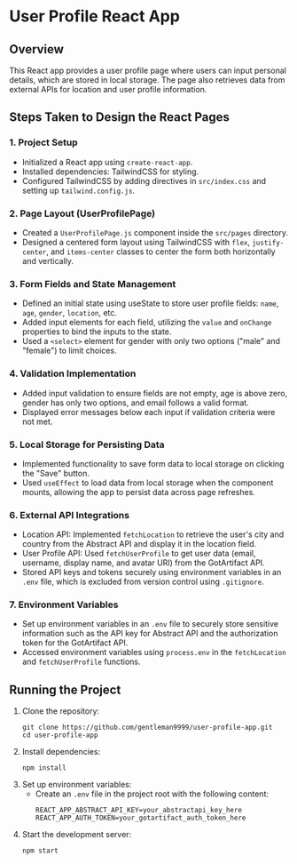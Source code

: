 # User Profile React App

## Overview

This React app provides a user profile page where users can input personal details, which are stored in local storage. The page also retrieves data from external APIs for location and user profile information.

## Steps Taken to Design the React Pages

### 1. Project Setup

- Initialized a React app using `create-react-app`.
- Installed dependencies: TailwindCSS for styling.
- Configured TailwindCSS by adding directives in `src/index.css` and setting up `tailwind.config.js`.

### 2. Page Layout (UserProfilePage)

- Created a `UserProfilePage.js` component inside the `src/pages` directory.
- Designed a centered form layout using TailwindCSS with `flex`, `justify-center`, and `items-center` classes to center the form both horizontally and vertically.

### 3. Form Fields and State Management
- Defined an initial state using useState to store user profile fields: `name`, `age`, `gender`, `location`, etc.
- Added input elements for each field, utilizing the `value` and `onChange` properties to bind the inputs to the state.
- Used a `<select>` element for gender with only two options ("male" and "female") to limit choices.

### 4. Validation Implementation
- Added input validation to ensure fields are not empty, age is above zero, gender has only two options, and email follows a valid format.
- Displayed error messages below each input if validation criteria were not met.

### 5. Local Storage for Persisting Data
- Implemented functionality to save form data to local storage on clicking the "Save" button.
- Used `useEffect` to load data from local storage when the component mounts, allowing the app to persist data across page refreshes.

### 6. External API Integrations

- Location API: Implemented `fetchLocation` to retrieve the user's city and country from the Abstract API and display it in the location field.
- User Profile API: Used `fetchUserProfile` to get user data (email, username, display name, and avatar URI) from the GotArtifact API.
- Stored API keys and tokens securely using environment variables in an `.env` file, which is excluded from version control using `.gitignore`.

### 7. Environment Variables
- Set up environment variables in an `.env` file to securely store sensitive information such as the API key for Abstract API and the authorization token for the GotArtifact API.
- Accessed environment variables using `process.env` in the `fetchLocation` and `fetchUserProfile` functions.

## Running the Project

1. Clone the repository:
    ```
    git clone https://github.com/gentleman9999/user-profile-app.git
    cd user-profile-app
    ```
2. Install dependencies:
    ```
    npm install
    ```
3. Set up environment variables:
    - Create an `.env` file in the project root with the following content:
        ```
        REACT_APP_ABSTRACT_API_KEY=your_abstractapi_key_here
        REACT_APP_AUTH_TOKEN=your_gotartifact_auth_token_here
        ```
4. Start the development server:
    ```
    npm start
    ```
